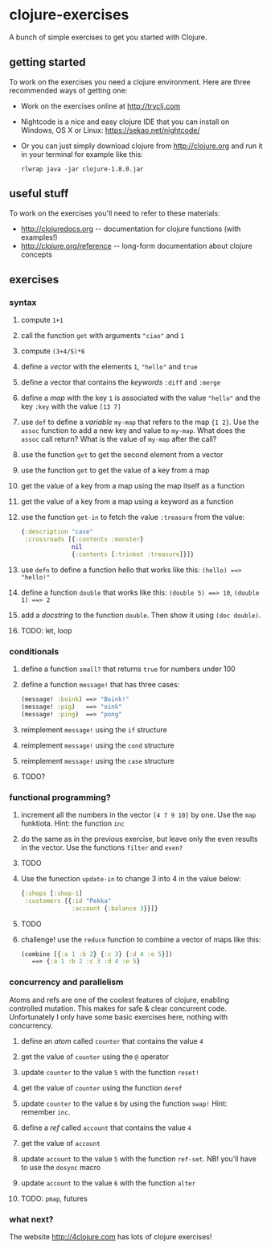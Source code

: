 # clojure-exercises

A bunch of simple exercises to get you started with Clojure.

## getting started

To work on the exercises you need a clojure environment. Here are
three recommended ways of getting one:

- Work on the exercises online at http://tryclj.com
- Nightcode is a nice and easy clojure IDE that you can install on
  Windows, OS X or Linux: https://sekao.net/nightcode/
- Or you can just simply download clojure from http://clojure.org
  and run it in your terminal for example like this:
  
  ```
  rlwrap java -jar clojure-1.8.0.jar
  ```

## useful stuff

To work on the exercises you'll need to refer to these materials:

- http://clojuredocs.org -- documentation for clojure functions (with examples!)
- http://clojure.org/reference -- long-form documentation about clojure concepts

## exercises

### syntax

1. compute `1+1`
1. call the function `get` with arguments `"ciao"` and `1`
1. compute `(3+4/5)*6`

1. define a _vector_ with the elements `1`, `"hello"` and `true`
1. define a vector that contains the _keywords_ `:diff` and `:merge`
1. define a _map_ with the key `1` is associated with the value `"hello"` and the key `:key`
   with the value `[13 7]`

1. use `def` to define a _variable_ `my-map` that refers to the map `{1 2}`.
   Use the `assoc` function to add a new key and value to `my-map`. What does
   the `assoc` call return?  What is the value of `my-map` after the call?

1. use the function `get` to get the second element from a vector
1. use the function `get` to get the value of a key from a map
1. get the value of a key from a map using the map itself as a function
1. get the value of a key from a map using a keyword as a function

1. use the function `get-in` to fetch the value `:treasure` from the value:

   ```clojure
   {:description "cave"
    :crossroads [{:contents :monster}
                 nil
                 {:contents [:trinket :treasure]}]}
   ```

1. use `defn` to define a function hello that works like this: `(hello) ==> "hello!"`
1. define a function `double` that works like this: `(double 5) ==> 10`, `(double 1) ==> 2`
1. add a _docstring_ to the function `double`. Then show it using `(doc double)`.

1. TODO: let, loop

### conditionals

1. define a function `small?` that returns `true` for numbers under 100
1. define a function `message!` that has three cases:

   ```clojure
   (message! :boink) ==> "Boink!"
   (message! :pig)   ==> "oink"
   (message! :ping)  ==> "pong"
   ```

1. reimplement `message!` using the `if` structure
1. reimplement `message!` using the `cond` structure
1. reimplement `message!` using the `case` structure

1. TODO?

### functional programming?

1. increment all the numbers in the vector `[4 7 9 10]` by one. Use
   the `map` funktiota. Hint: the function `inc`
1. do the same as in the previous exercise, but leave only the even results in the vector.
   Use the functions `filter` and `even?`

1. TODO

1. Use the funection `update-in` to change 3 into 4 in the value below:
   ```clojure
   {:shops [:shop-1]
    :customers [{:id "Pekka"
                 :account {:balance 3}}]}
   ```

1. TODO

1. challenge! use the `reduce` function to combine a vector of maps like this:
   ```clojure
   (combine [{:a 1 :b 2} {:c 3} {:d 4 :e 5}])
      ==> {:a 1 :b 2 :c 3 :d 4 :e 5}
   ```

### concurrency and parallelism

Atoms and refs are one of the coolest features of clojure, enabling
controlled mutation. This makes for safe & clear concurrent code.
Unfortunately I only have some basic exercises here, nothing with
concurrency.

1. define an _atom_ called `counter` that contains the value `4`
1. get the value of `counter` using the `@` operator
1. update `counter` to the value `5` with the function `reset!`
1. get the value of `counter` using the function `deref`
1. update `counter` to the value `6` by using the function `swap!`
   Hint: remember `inc`.

1. define a _ref_ called `account` that contains the value `4`
1. get the value of `account`
1. update `account` to the value `5` with the function `ref-set`.
   NB! you'll have to use the `dosync` macro
1. update `account` to the value `6` with the function `alter`

1. TODO: `pmap`, futures

### what next?

The website http://4clojure.com has lots of clojure exercises!
